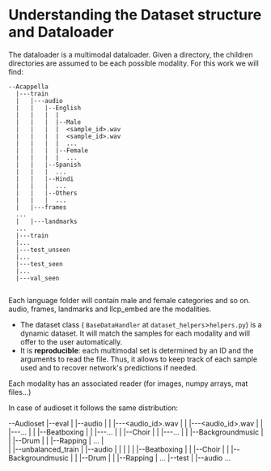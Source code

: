 # Understanding the Dataset structure and Dataloader
The dataloader is a multimodal dataloader. Given a directory, the children directories
are assumed to be each possible modality. For this work we will find:
```
--Acappella  
  |---train
  |   |---audio
  |   |   |--English
  |   |   |  |
  |   |   |  |--Male
  |   |   |  |  <sample_id>.wav
  |   |   |  |  <sample_id>.wav
  |   |   |  |  ...  
  |   |   |  |--Female
  |   |   |  |  ...  
  |   |   |--Spanish
  |   |   |  ...
  |   |   |--Hindi
  |   |   |  ...
  |   |   |--Others
  |   |   |  ...
  |   |---frames
  ...
  |   |---landmarks
  ...
  |---train
  |...
  |---test_unseen
  |...
  |---test_seen
  |...
  |---val_seen
  
```

Each language folder will contain male and female categories and so on.  audio, frames, landmarks and llcp_embed
are the modalities.  

* The dataset class  ( `BaseDataHandler` at `dataset_helpers`>`helpers.py`) is a dynamic dataset.
It will match the samples for each modality and will offer to the user automatically.  
* It is **reproducible**: each multimodal set is determined by an ID and the arguments to read the file.
Thus, it allows to keep track of each sample used and to recover network's predictions if needed.
  
Each modality has an associated reader (for images, numpy arrays, mat files...)

In case of audioset it follows the same distribution:

--Audioset
  |--eval
  |   |--audio
  |   |  |---<audio_id>.wav
  |   |  |---<audio_id>.wav
  |   |   |---...
  |   |  |--Beatboxing
  |   |   |---...
  |   |  |--Choir
  |   |   |---...
  |   |  |--Backgroundmusic
  |   |  |--Drum
  |   |  |--Rapping
  |          ...
  |   
  |
  |--unbalanced_train
  |   |--audio
  |   |  |
  |   |  |--Beatboxing
  |   |  |--Choir
  |   |  |--Backgroundmusic
  |   |  |--Drum
  |   |  |--Rapping
  |          ...
  |--test
  |   |--audio
  ...